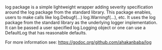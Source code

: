 
log package is a simple lightweight wrapper adding severity specification
around the log package from the standard library. This package enables,
users to make calls like log.Debugf(...) log.Warningf(...), etc. It uses the
log package from the standard library as the underlying logger
implementation. It can be passed a user specified log.Logging object or one
can use a DefaultLog that has reasonable defaults.

For more information see: https://godoc.org/github.com/ahakanbaba/log
